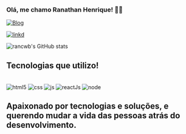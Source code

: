 ### Olá, me chamo Ranathan Henrique! 👋🤙

[![Blog](https://img.shields.io/badge/Instagram-E4405F?style=for-the-badge&logo=instagram&logoColor=white)](https://www.instagram.com/rancwb/)

[![linkd](https://img.shields.io/badge/LinkedIn-0077B5?style=for-the-badge&logo=linkedin&logoColor=white)](https://www.linkedin.com/in/ranathan-henrique-708970206/)


![rancwb's GitHub stats](https://github-readme-stats.vercel.app/api?username=RanCwb&show_icons=true&theme=onedark)


## Tecnologias que utilizo!

<div style="diplay: inline_block"><br/>
    <img align="center" alt="html5" src="https://img.shields.io/badge/HTML5-E34F26?style=for-the-badge&logo=html5&logoColor=white"/>
     <img align="center" alt="css" src="https://img.shields.io/badge/CSS3-1572B6?style=for-the-badge&logo=css3&logoColor=white"/>
      <img align="center" alt="js" src="https://img.shields.io/badge/JavaScript-F7DF1E?style=for-the-badge&logo=javascript&logoColor=black"/>
       <img align="center" alt="reactJs" src="	https://img.shields.io/badge/React-20232A?style=for-the-badge&logo=react&logoColor=61DAFB"/>
       <img align="center" alt="node" src="		https://img.shields.io/badge/Node.js-43853D?style=for-the-badge&logo=node.js&logoColor=white"/>
</div>

## Apaixonado por tecnologias e soluções, e querendo mudar a vida das pessoas atrás do desenvolvimento.
